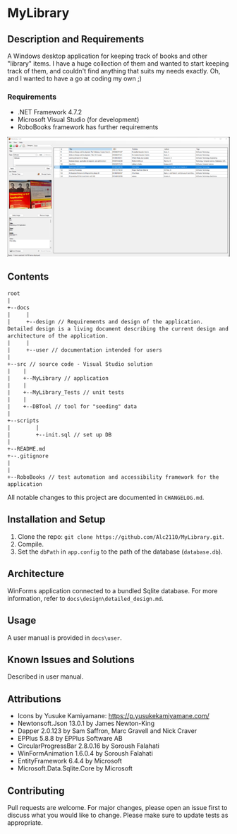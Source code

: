 # MyLibrary

## Description and Requirements
A Windows desktop application for keeping track of books and other "library" items. I have a huge collection of them and wanted to start keeping track of them, and couldn't find anything that suits my needs exactly. Oh, and I wanted to have a go at coding my own ;)

### Requirements
- .NET Framework 4.7.2
- Microsoft Visual Studio (for development)
- RoboBooks framework has further requirements

![Main window screenshot](docs/img/main_window_design.PNG)

## Contents
```
root
|
+--docs
|     |
|     +--design // Requirements and design of the application. Detailed design is a living document describing the current design and architecture of the application.
|     |
|     +--user // documentation intended for users
|
+--src // source code - Visual Studio solution
|    |
|    +--MyLibrary // application
|    |
|    +--MyLibrary_Tests // unit tests
|    |
|    +--DBTool // tool for "seeding" data
|
+--scripts
|        |
|        +--init.sql // set up DB
|
+--README.md
+--.gitignore
|
|
+--RoboBooks // test automation and accessibility framework for the application
```
All notable changes to this project are documented in `CHANGELOG.md`.

## Installation and Setup
1. Clone the repo: `git clone https://github.com/Alc2110/MyLibrary.git`.
2. Compile.
3. Set the `dbPath` in `app.config` to the path of the database (`database.db`).

## Architecture
WinForms application connected to a bundled Sqlite database. For more information, refer to `docs\design\detailed_design.md`.

## Usage
A user manual is provided in `docs\user`.

## Known Issues and Solutions
Described in user manual. 

## Attributions
- Icons by Yusuke Kamiyamane: https://p.yusukekamiyamane.com/
- Newtonsoft.Json 13.0.1 by James Newton-King
- Dapper 2.0.123 by Sam Saffron, Marc Gravell and Nick Craver
- EPPlus 5.8.8 by EPPlus Software AB
- CircularProgressBar 2.8.0.16 by Soroush Falahati
- WinFormAnimation 1.6.0.4 by Soroush Falahati
- EntityFramework 6.4.4 by Microsoft
- Microsoft.Data.Sqlite.Core by Microsoft

## Contributing
Pull requests are welcome. For major changes, please open an issue first to discuss what you would like to change. Please make sure to update tests as appropriate.